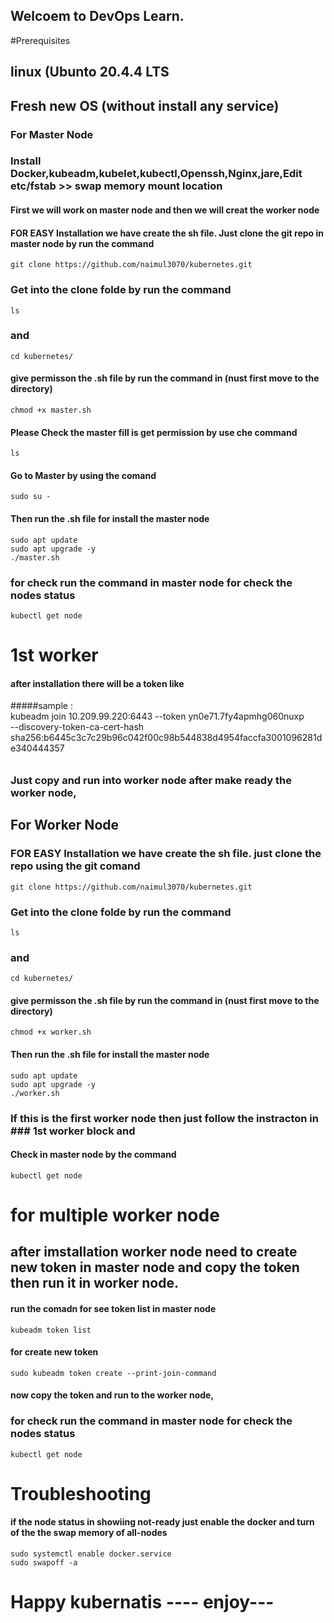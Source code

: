 ## Welcoem to DevOps Learn.

#Prerequisites
## linux (Ubunto 20.4.4 LTS
## Fresh new OS (without install any service)

### For Master Node

### Install Docker,kubeadm,kubelet,kubectl,Openssh,Nginx,jare,Edit etc/fstab >> swap memory mount location

#### First we will work on master node and then we will creat the worker node

#### FOR EASY Installation we have create the sh file. Just clone the git repo in master node by run the command
    git clone https://github.com/naimul3070/kubernetes.git
### Get into the clone folde by run the command 
    ls
### and
    cd kubernetes/
#### give permisson the .sh file by run the command in (nust first move to the directory)
    chmod +x master.sh
#### Please Check the master fill is get permission by use che command
    ls
#### Go to Master by using the comand
    sudo su -
#### Then run the .sh file for install the master node 
    sudo apt update
    sudo apt upgrade -y
    ./master.sh
### for check run the command in master node for check the nodes status
    kubectl get node
# 1st worker 

#### after installation there will be a token like 

#####sample :  
kubeadm join 10.209.99.220:6443 --token yn0e71.7fy4apmhg060nuxp \
--discovery-token-ca-cert-hash sha256:b6445c3c7c29b96c042f00c98b544838d4954faccfa3001096281de340444357
######

### Just copy and run into worker node after make ready the worker node,

## For Worker Node 

### FOR EASY Installation we have create the sh file. just clone the repo using the git comand 
    git clone https://github.com/naimul3070/kubernetes.git
### Get into the clone folde by run the command 
    ls
### and
    cd kubernetes/
#### give permisson the .sh file by run the command in (nust first move to the directory)
    chmod +x worker.sh
#### Then run the .sh file for install the master node 
    sudo apt update
    sudo apt upgrade -y
    ./worker.sh
### If this is the first worker node then just follow the instracton in  ### 1st worker block and

#### Check in master node by the command 
    kubectl get node
# for multiple worker node

## after imstallation worker node need to create new token in master node and copy the token then run it in worker node.

#### run the comadn for see token list in master node 
    kubeadm token list
#### for create new token 
    sudo kubeadm token create --print-join-command
#### now copy the token and run to the worker node, 

### for check run the command in master node for check the nodes status
    kubectl get node
# Troubleshooting

#### if the node status in showiing not-ready just enable the docker and turn of the the swap memory of all-nodes

    sudo systemctl enable docker.service
    sudo swapoff -a

# Happy kubernatis ---- enjoy---
 
